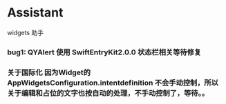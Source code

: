 # Assistant
widgets 助手

### bug1: QYAlert 使用 SwiftEntryKit2.0.0 状态栏相关等待修复

### 关于国际化 因为Widget的 AppWidgetsConfiguration.intentdefinition 不会手动控制，所以关于编辑和占位的文字也按自动的处理，不手动控制了，等待。。

